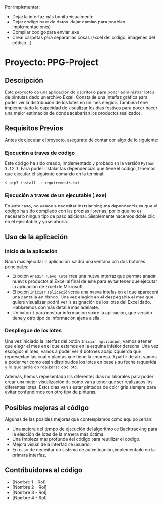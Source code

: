 Por implementar:
- Dejar la interfaz más bonita visualmente
- Dejar codigo base de datos (dejar camino para posibles implementaciones)
- Compilar codigo para enviar .exe
- Crear carpetas para separar las cosas (excel del codigo, imagenes del código...)

# Proyecto: PPG-Project

## Descripción  
Este proyecto es una aplicación de escritorio para poder administrar lotes de pinturas dado un archivo Excel. Consta de una interfaz gráfica para poder ver la distribución de los lotes en un mes elegido. También tiene implementado la capacidad de visualizar los dias festivos para poder hacer una mejor estimación de donde acabarían los productos realizados. 

## Requisitos Previos
Antes de ejecutar el proyecto, asegúrate de contar con algo de lo siguiente:

### Ejecución a traves de código
Este código ha sido creado, implementado y probado en la versión `Python 3.12.3`. Para poder instalar las dependencias que tiene el código, tenemos que ejecutar el siguiente comando en la terminal:
```bash
$ pip3 install -r requirements.txt
```

### Ejecución a traves de un ejecutable (.exe)
En este caso, no vamos a necesitar instalar ninguna dependencia ya que el código ha sido compilado con las propias librerias, por lo que no es necesario ningun tipo de paso adicional. Simplemente hacemos doble clic en el ejecutable y ya se abriría.

## Uso de la aplicación
### Inicio de la aplicación
Nada más ejecutar la aplicación, saldrá una ventana con dos botones principales:
- El botón `Añadir nuevo lote` crea una nueva interfaz que permite añadir nuevos productos al Excel al final de este para evitar tener que ejecutar la aplicación de Excel de Microsoft.
- El botón `Iniciar aplicación` crea una nueva intefaz en el que aparecerá una pantalla en blanco. Una vez elegido en el desplegable el mes que quiere visualizar, podrá ver la asignación de los lotes del Excel dado. Hablaremos con más detalle más adelante.
- Un botón `i` para mostrar información sobre la aplicación, que versión tiene y otro tipo de información ajena a ella.

### Despliegue de los lotes
Una vez iniciado la interfaz del botón `Iniciar aplicación`, vamos a tener que elegir el mes en el que estamos en la esquina inferior derecha. Una vez escogido el mes, vamos a poder ver 4 botones abajo izquierda que representan las cuatro plantas que tiene la empresa. A partir de ahí, vamos a poder ver como están distribuidos los lotes en base a su fecha requerida y lo que tarda en realizarse ese lote.

Además, hemos representado los diferentes dias no laborales para poder crear una mejor visualización de como van a tener que ser realizados los diferentes lotes. Estos dias van a estar pintados de color gris siempre para evitar confundirnos con otro tipo de pinturas.

## Posibles mejoras al código
Algunas de las posibles mejoras que contemplamos como equipo serían:
- Una mejora del tiempo de ejecución del algoritmo de Backtracking para la elección de lotes de la manera más óptima.
- Una limpieza más profunda del código para reutilizar el código.
- Mejora visual de la interfaz de usuario.
- En caso de necesitar un sistema de autenticación, implementarlo en la primera interfaz.

## Contribuidores al código
- [Nombre 1 - Rol]
- [Nombre 2 - Rol]
- [Nombre 3 - Rol]
- [Nombre 4 - Rol]